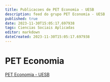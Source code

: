 ```yaml
---
title: Publicacoes de PET Economia - UESB 
description: feed do grupo PET Economia - UESB
published: true
date: 2023-11-30T15:05:17.697938
tags: Ciencias Sociais Aplicadas
editor: markdown
dateCreated: 2023-11-30T15:05:17.697938
---
```


# PET Economia
[PET Economia - UESB](/grupo/24PETEconomiaUESB)